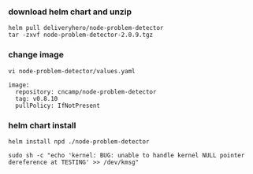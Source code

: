 ### download helm chart and unzip
```
helm pull deliveryhero/node-problem-detector
tar -zxvf node-problem-detector-2.0.9.tgz
```
### change image
```
vi node-problem-detector/values.yaml
```
```
image:
  repository: cncamp/node-problem-detector
  tag: v0.8.10
  pullPolicy: IfNotPresent
```
### helm chart install
```
helm install npd ./node-problem-detector
```
```
sudo sh -c "echo 'kernel: BUG: unable to handle kernel NULL pointer dereference at TESTING' >> /dev/kmsg"
```
### 
